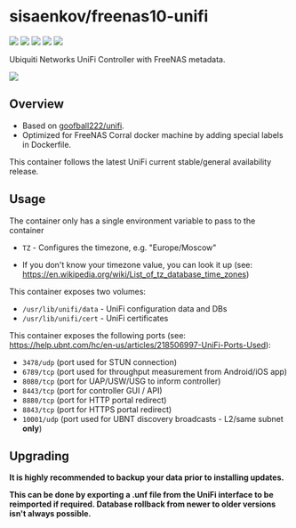 # sisaenkov/freenas10-unifi

[![](https://images.microbadger.com/badges/version/sisaenkov/freenas10-unifi:5.9.29.svg)](https://microbadger.com/images/sisaenkov/freenas10-unifi:5.9.29) [![](https://images.microbadger.com/badges/image/sisaenkov/freenas10-unifi.svg)](https://microbadger.com/images/sisaenkov/freenas10-unifi) ![](https://img.shields.io/docker/pulls/sisaenkov/freenas10-unifi.svg) ![](https://img.shields.io/docker/stars/sisaenkov/freenas10-unifi.svg) [![](https://img.shields.io/badge/github-repo-brightgreen.svg)](https://github.com/sisaenkov/freenas10/tree/master/unifi)

Ubiquiti Networks UniFi Controller with FreeNAS metadata.

![](http://cluster015.ovh.net/~pfsikbev/images/partenaires/ubiquiti-unifi-logo.png)

## Overview
* Based on [goofball222/unifi](https://hub.docker.com/r/goofball222/unifi).
* Optimized for FreeNAS Corral docker machine by adding special labels in Dockerfile.

This container follows the latest UniFi current stable/general availability release.

## Usage

The container only has a single environment variable to pass to the container
* `TZ` - Configures the timezone, e.g. "Europe/Moscow"
- If you don't know your timezone value, you can look it up (see: https://en.wikipedia.org/wiki/List_of_tz_database_time_zones)

This container exposes two volumes:
* `/usr/lib/unifi/data` - UniFi configuration data and DBs
* `/usr/lib/unifi/cert` - UniFi certificates

This container exposes the following ports (see: https://help.ubnt.com/hc/en-us/articles/218506997-UniFi-Ports-Used):
* `3478/udp` (port used for STUN connection)
* `6789/tcp` (port used for throughput measurement from Android/iOS app)
* `8080/tcp` (port for UAP/USW/USG to inform controller)
* `8443/tcp` (port for controller GUI / API)
* `8880/tcp` (port for HTTP portal redirect)
* `8843/tcp` (port for HTTPS portal redirect)
* `10001/udp` (port used for UBNT discovery broadcasts - L2/same subnet **only**)

## Upgrading

**It is highly recommended to backup your data prior to installing updates.**

**This can be done by exporting a .unf file from the UniFi interface to be reimported if required. Database rollback from newer to older versions isn't always possible.**
